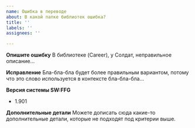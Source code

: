 ```yaml
---
name: Ошибка в переводе
about: В какой папке библиотек ошибка?
title: ''
labels: ''
assignees: ''

---
```


**Опишите ошибку**
В библиотеке (Career), у Солдат, неправильное описание...

**Исправление**
Бла-бла-бла будет более правильным вариантом, потому что это слово используется в контексте бла-бла-бла...

**Версия системы SW:FFG**
 - 1.901

**Дополнительные детали**
Можете дописать сюда какие-то дополнительные детали, которые не подходят под критерии выше.
